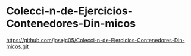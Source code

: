 # Colecci-n-de-Ejercicios-Contenedores-Din-micos
https://github.com/josejc05/Colecci-n-de-Ejercicios-Contenedores-Din-micos.git
